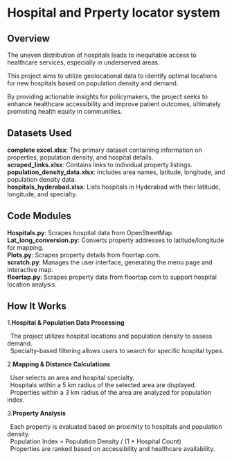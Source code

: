 # **Hospital and Prperty locator system**
## Overview
The uneven distribution of hospitals leads to inequitable access to healthcare services, especially in underserved areas.

This project aims to utilize geolocational data to identify optimal locations for new hospitals based on population density and demand.

By providing actionable insights for policymakers, the project seeks to enhance healthcare accessibility and improve patient outcomes, ultimately promoting health equity in communities.

## Datasets Used

**complete excel.xlsx**: The primary dataset containing information on properties, population density, and hospital details.<br/>
**scraped_links.xlsx**: Contains links to individual property listings.<br/>
**population_density_data.xlsx**: Includes area names, latitude, longitude, and population density data.<br/>
**hospitals_hyderabad.xlsx**: Lists hospitals in Hyderabad with their latitude, longitude, and specialty.<br/>

## Code Modules

**Hospitals.py**: Scrapes hospital data from OpenStreetMap.<br/>
**Lat_long_conversion.py**: Converts property addresses to latitude/longitude for mapping.<br/>
**Plots.py**: Scrapes property details from floortap.com.<br/>
**scratch.py**: Manages the user interface, generating the menu page and interactive map.<br/>
**floortap.py**: Scrapes property data from floortap.com to support hospital location analysis.<br/>

## How It Works
1.**Hospital & Population Data Processing**

&ensp;The project utilizes hospital locations and population density to assess demand.<br/>
&ensp;Specialty-based filtering allows users to search for specific hospital types.<br/>

2.**Mapping & Distance Calculations**

&ensp;User selects an area and hospital specialty.<br/>
&ensp;Hospitals within a 5 km radius of the selected area are displayed.<br/>
&ensp;Properties within a 3 km radius of the area are analyzed for population index.<br/>

3.**Property Analysis**

&ensp;Each property is evaluated based on proximity to hospitals and population density.<br/>
&ensp;Population Index = Population Density / (1 + Hospital Count)<br/>
&ensp;Properties are ranked based on accessibility and healthcare availability.<br/>
